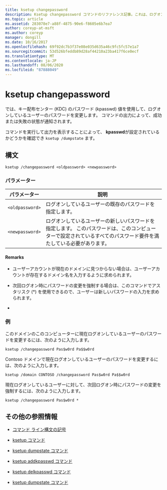 ```yaml
---
title: ksetup changepassword
description: Ksetup changepassword コマンドのリファレンス記事。これは、ログオンしているユーザーのパスワードを変更するために、キー配布センター (KDC) パスワード (kpasswd) 値を使用します。
ms.topic: article
ms.assetid: 283078e7-a88f-4875-90e6-f8605e6b7ea7
author: coreyp-at-msft
ms.author: coreyp
manager: dongill
ms.date: 10/16/2017
ms.openlocfilehash: 69f92dc7b3f37e08e035d635a46c9fc5fc57e1a7
ms.sourcegitcommit: 53d526bfeddb89d28af44210a23ba417f6ce0ecf
ms.translationtype: MT
ms.contentlocale: ja-JP
ms.lasthandoff: 08/06/2020
ms.locfileid: "87888049"
---
```

# <a name="ksetup-changepassword"></a>ksetup changepassword

では、キー配布センター (KDC) のパスワード (kpasswd) 値を使用して、ログオンしているユーザーのパスワードを変更します。 コマンドの出力によって、成功または失敗の状態が通知されます。

コマンドを実行して出力を表示することによって、 **kpasswd**が設定されているかどうかを確認でき `ksetup /dumpstate` ます。


## <a name="syntax"></a>構文

```
ksetup /changepassword <oldpassword> <newpassword>
```

### <a name="parameters"></a>パラメーター

| パラメーター | 説明 |
| --------- | ----------- |
| `<oldpassword>` | ログオンしているユーザーの既存のパスワードを指定します。 |
| `<newpassword>` | ログオンしているユーザーの新しいパスワードを指定します。 このパスワードは、このコンピューターで設定されているすべてのパスワード要件を満たしている必要があります。 |

#### <a name="remarks"></a>Remarks

- ユーザーアカウントが現在のドメインに見つからない場合は、ユーザーアカウントが存在するドメイン名を入力するように求められます。

- 次回ログオン時にパスワードの変更を強制する場合は、このコマンドでアスタリスク (*) を使用できるので、ユーザーは新しいパスワードの入力を求められます。

-

### <a name="examples"></a>例

このドメインのこのコンピューターに現在ログオンしているユーザーのパスワードを変更するには、次のように入力します。

```
ksetup /changepassword Pas$w0rd Pa$$w0rd
```

Contoso ドメインで現在ログオンしているユーザーのパスワードを変更するには、次のように入力します。

```
ksetup /domain CONTOSO /changepassword Pas$w0rd Pa$$w0rd
```

現在ログオンしているユーザーに対して、次回ログオン時にパスワードの変更を強制するには、次のように入力します。

```
ksetup /changepassword Pas$w0rd *
```

## <a name="additional-references"></a>その他の参照情報

- [コマンド ライン構文の記号](command-line-syntax-key.md)

- [ksetup コマンド](ksetup.md)

- [ksetup dumpstate コマンド](ksetup-dumpstate.md)

- [ksetup addkpasswd コマンド](ksetup-addkpasswd.md)

- [ksetup delkpasswd コマンド](ksetup-delkpasswd.md)

- [ksetup dumpstate コマンド](ksetup-dumpstate.md)
